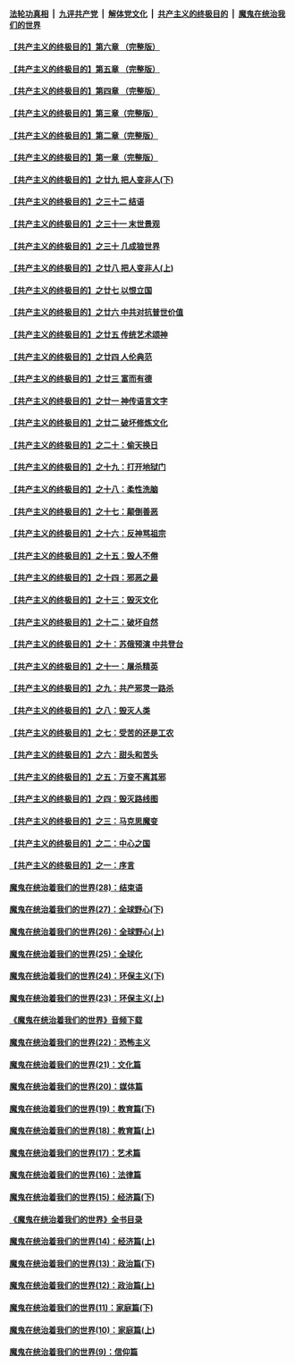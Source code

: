 ####  [法轮功真相](../../../../basic/blob/master/README.md?t=04101830) &nbsp;|&nbsp; [九评共产党](../../../../9ping.md/blob/master/README.md?t=04101830) &nbsp;|&nbsp; [解体党文化](../../../../jtdwh.md/blob/master/README.md?t=04101830)  &nbsp;|&nbsp; [共产主义的终极目的](../../../../gczydzjmd.md/blob/master/README.md?t=04101830) &nbsp;|&nbsp; [魔鬼在统治我们的世界](../../../../mgztzwmdsj.md/blob/master/README.md?t=04101830) 

#### [【共产主义的终极目的】第六章 （完整版）](../pages/nsc422/n11428913.md?t=04101830) 

#### [【共产主义的终极目的】第五章 （完整版）](../pages/nsc422/n11428912.md?t=04101830) 

#### [【共产主义的终极目的】第四章 （完整版）](../pages/nsc422/n11428907.md?t=04101830) 

#### [【共产主义的终极目的】第三章（完整版）](../pages/nsc422/n11428848.md?t=04101830) 

#### [【共产主义的终极目的】第二章（完整版）](../pages/nsc422/n11428831.md?t=04101830) 

#### [【共产主义的终极目的】第一章（完整版）](../pages/nsc422/n11417651.md?t=04101830) 

#### [【共产主义的终极目的】之廿九 把人变非人(下)](../pages/nsc422/n11344140.md?t=04101830) 

#### [【共产主义的终极目的】之三十二 结语](../pages/nsc422/n11360535.md?t=04101830) 

#### [【共产主义的终极目的】之三十一 末世景观](../pages/nsc422/n11351129.md?t=04101830) 

#### [【共产主义的终极目的】之三十 几成狼世界](../pages/nsc422/n11348280.md?t=04101830) 

#### [【共产主义的终极目的】之廿八 把人变非人(上)](../pages/nsc422/n11340492.md?t=04101830) 

#### [【共产主义的终极目的】之廿七 以恨立国](../pages/nsc422/n11336944.md?t=04101830) 

#### [【共产主义的终极目的】之廿六 中共对抗普世价值](../pages/nsc422/n11324785.md?t=04101830) 

#### [【共产主义的终极目的】之廿五 传统艺术颂神](../pages/nsc422/n11296396.md?t=04101830) 

#### [【共产主义的终极目的】之廿四 人伦典范](../pages/nsc422/n11296397.md?t=04101830) 

#### [【共产主义的终极目的】之廿三 富而有德](../pages/nsc422/n11283598.md?t=04101830) 

#### [【共产主义的终极目的】之廿一 神传语言文字](../pages/nsc422/n11263265.md?t=04101830) 

#### [【共产主义的终极目的】之廿二 破坏修炼文化](../pages/nsc422/n11245728.md?t=04101830) 

#### [【共产主义的终极目的】之二十：偷天换日](../pages/nsc422/n11238846.md?t=04101830) 

#### [【共产主义的终极目的】之十九：打开地狱门](../pages/nsc422/n11206376.md?t=04101830) 

#### [【共产主义的终极目的】之十八：柔性洗脑](../pages/nsc422/n11199994.md?t=04101830) 

#### [【共产主义的终极目的】之十七：颠倒善恶](../pages/nsc422/n11179782.md?t=04101830) 

#### [【共产主义的终极目的】之十六：反神骂祖宗](../pages/nsc422/n11166798.md?t=04101830) 

#### [【共产主义的终极目的】之十五：毁人不倦](../pages/nsc422/n11166792.md?t=04101830) 

#### [【共产主义的终极目的】之十四：邪恶之最](../pages/nsc422/n11150249.md?t=04101830) 

#### [【共产主义的终极目的】之十三：毁灭文化](../pages/nsc422/n11135227.md?t=04101830) 

#### [【共产主义的终极目的】之十二：破坏自然](../pages/nsc422/n11135214.md?t=04101830) 

#### [【共产主义的终极目的】之十：苏俄预演 中共登台](../pages/nsc422/n11118424.md?t=04101830) 

#### [【共产主义的终极目的】之十一：屠杀精英](../pages/nsc422/n11118442.md?t=04101830) 

#### [【共产主义的终极目的】之九：共产邪灵一路杀](../pages/nsc422/n11114139.md?t=04101830) 

#### [【共产主义的终极目的】之八：毁灭人类](../pages/nsc422/n11108503.md?t=04101830) 

#### [【共产主义的终极目的】之七：受苦的还是工农](../pages/nsc422/n11101809.md?t=04101830) 

#### [【共产主义的终极目的】之六：甜头和苦头](../pages/nsc422/n11096971.md?t=04101830) 

#### [【共产主义的终极目的】之五：万变不离其邪](../pages/nsc422/n11091285.md?t=04101830) 

#### [【共产主义的终极目的】之四：毁灭路线图](../pages/nsc422/n11086284.md?t=04101830) 

#### [【共产主义的终极目的】之三：马克思魔变](../pages/nsc422/n11061941.md?t=04101830) 

#### [【共产主义的终极目的】之二：中心之国](../pages/nsc422/n11047728.md?t=04101830) 

#### [【共产主义的终极目的】之一：序言](../pages/nsc422/n11086077.md?t=04101830) 

#### [魔鬼在统治着我们的世界(28)：结束语](../pages/nsc422/n10936246.md?t=04101830) 

#### [魔鬼在统治着我们的世界(27)：全球野心(下)](../pages/nsc422/n10928319.md?t=04101830) 

#### [魔鬼在统治着我们的世界(26)：全球野心(上)](../pages/nsc422/n10900318.md?t=04101830) 

#### [魔鬼在统治着我们的世界(25)：全球化](../pages/nsc422/n10788205.md?t=04101830) 

#### [魔鬼在统治着我们的世界(24)：环保主义(下)](../pages/nsc422/n10695307.md?t=04101830) 

#### [魔鬼在统治着我们的世界(23)：环保主义(上)](../pages/nsc422/n10688613.md?t=04101830) 

#### [《魔鬼在统治着我们的世界》音频下载](../pages/nsc422/n10635553.md?t=04101830) 

#### [魔鬼在统治着我们的世界(22)：恐怖主义](../pages/nsc422/n10614727.md?t=04101830) 

#### [魔鬼在统治着我们的世界(21)：文化篇](../pages/nsc422/n10597706.md?t=04101830) 

#### [魔鬼在统治着我们的世界(20)：媒体篇](../pages/nsc422/n10586579.md?t=04101830) 

#### [魔鬼在统治着我们的世界(19)：教育篇(下)](../pages/nsc422/n10564808.md?t=04101830) 

#### [魔鬼在统治着我们的世界(18)：教育篇(上)](../pages/nsc422/n10526970.md?t=04101830) 

#### [魔鬼在统治着我们的世界(17)：艺术篇](../pages/nsc422/n10499093.md?t=04101830) 

#### [魔鬼在统治着我们的世界(16)：法律篇](../pages/nsc422/n10485969.md?t=04101830) 

#### [魔鬼在统治着我们的世界(15)：经济篇(下)](../pages/nsc422/n10469975.md?t=04101830) 

#### [《魔鬼在统治着我们的世界》全书目录](../pages/nsc422/n10464261.md?t=04101830) 

#### [魔鬼在统治着我们的世界(14)：经济篇(上)](../pages/nsc422/n10457370.md?t=04101830) 

#### [魔鬼在统治着我们的世界(13)：政治篇(下)](../pages/nsc422/n10448270.md?t=04101830) 

#### [魔鬼在统治着我们的世界(12)：政治篇(上)](../pages/nsc422/n10444576.md?t=04101830) 

#### [魔鬼在统治着我们的世界(11)：家庭篇(下)](../pages/nsc422/n10440961.md?t=04101830) 

#### [魔鬼在统治着我们的世界(10)：家庭篇(上)](../pages/nsc422/n10435448.md?t=04101830) 

#### [魔鬼在统治着我们的世界(9)：信仰篇](../pages/nsc422/n10432159.md?t=04101830) 

